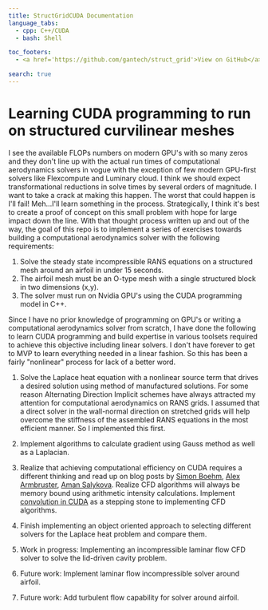 ```yaml
---
title: StructGridCUDA Documentation
language_tabs:
  - cpp: C++/CUDA
  - bash: Shell

toc_footers:
  - <a href='https://github.com/gantech/struct_grid'>View on GitHub</a>

search: true
---
```


# Learning CUDA programming to run on structured curvilinear meshes

I see the available FLOPs numbers on modern GPU's with so many zeros and they don't line up with the actual run times of computational aerodynamics solvers in vogue with the exception of few modern GPU-first solvers like Flexcompute and Luminary cloud. I think we should expect transformational reductions in solve times by several orders of magnitude. I want to take a crack at making this happen. The worst that could happen is I'll fail! Meh...I'll learn something in the process. Strategically, I think it's best to create a proof of concept on this small problem with hope for large impact down the line. With that thought process written up and out of the way, the goal of this repo is to implement a series of exercises towards building a computational aerodynamics solver with the following requirements:

1. Solve the steady state incompressible RANS equations on a structured mesh around an airfoil in under 15 seconds. 
2. The airfoil mesh must be an O-type mesh with a single structured block in two dimensions (x,y).
3. The solver must run on Nvidia GPU's using the CUDA programming model in C++.

Since I have no prior knowledge of programming on GPU's or writing a computational aerodynamics solver from scratch, I have done the following to learn CUDA programming and build expertise in various toolsets required to achieve this objective including linear solvers. I don't have forever to get to MVP to learn everything needed in a linear fashion. So this has been a fairly "nonlinear" process for lack of a better word.

1. Solve the Laplace heat equation with a nonlinear source term that drives a desired solution using method of manufactured solutions. For some reason Alternating Direction Implicit schemes have always attracted my attention for computational aerodynamics on RANS grids. I assumed that a direct solver in the wall-normal direction on stretched grids will help overcome the stiffness of the assembled RANS equations in the most efficient manner. So I implemented this first.

2. Implement algorithms to calculate gradient using Gauss method as well as a Laplacian.

3. Realize that achieving computational efficiency on CUDA requires a different thinking and read up on blog posts by [Simon Boehm](https://siboehm.com/articles/22/CUDA-MMM), [Alex Armbruster](https://alexarmbr.github.io/2024/08/10/How-To-Write-A-Fast-Matrix-Multiplication-From-Scratch-With-Tensor-Cores.html), [Aman Salykova](https://salykova.github.io/sgemm-gpu). Realize CFD algorithms will always be memory bound using arithmetic intensity calculations. Implement [convolution in CUDA](https://gantech.github.io/convolution_cuda/) as a stepping stone to implementing CFD algorithms.

3. Finish implementing an object oriented approach to selecting different solvers for the Laplace heat problem and compare them.

4. Work in progress: Implementing an incompressible laminar flow CFD solver to solve the lid-driven cavity problem.

5. Future work: Implement laminar flow incompressible solver around airfoil.

6. Future work: Add turbulent flow capability for solver around airfoil.




